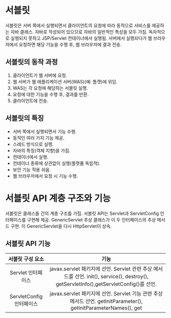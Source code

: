 # 서블릿
서블릿은 서버 쪽에서 실행되면서 클라이언트의 요청에 따라 동적으로 서비스를 제공하는 자바 클래스. 자바로 작성되어 있으므로 자바의 일반적인 특성을 모두 가짐.
독자적으로 실행되지 못하고 JSP/Servlet 컨테이너에서 실행됨.
서버에서 실행되다가 웹 브라우저에서 요청하면 해당 기능을 수행 후, 웹 브라우저에 결과 전송.
## 서블릿의 동작 과정
1. 클라이언트가 웹 서버에 요청.
2. 웹 서버가 웹 애플리케이션 서버(WAS)(예: 톰캣)에 위임.
3. WAS는 각 요청에 해당하는 서블릿 실행.
4. 요청에 대한 기능을 수행 후, 결과를 반환.
5. 클라이언트에 전송.

## 서블릿의 특징
* 서버 쪽에서 실행되면서 기능 수행.
* 동적인 여러 가지 기능 제공.
* 스레드 방식으로 실행.
* 자바의 특징(객체 지향)을 가짐.
* 컨테이너에서 실행.
* 컨테이너 종류에 상관없이 실행(플랫폼 독립적).
* 보안 기능 적용 쉬움.
* 웹 브라우저에서 요청 시 기능 수행.

# 서블릿 API 계층 구조와 기능
서블릿은 클래스들 간의 계층 구조를 가짐. 서블릿 API는 Servlet과 ServletConfig 인터페이스를 구현해 제공. GenericServlet 추상 클래스가 이 두 인터페이스의 추상 메서드 구현.
이 GenericServlet을 다시 HttpServlet이 상속.
## 서블릿 API 기능
|서블릿 구성 요소|기능|
|:--:|:--:|
|Servlet 인터페이스|javax.servlet 패키지에 선언. Servlet 관련 추상 메서드를 선언. init(), service(), destroy(), getServletInfo(),getServletConfig()를 선언.|
|ServletConfig 인터페이스|javax.servlet 패키지에 선언. Servlet 기능 관련 추상 메서드 선언. getInitParameter(), getInitParameterNames(), get|
